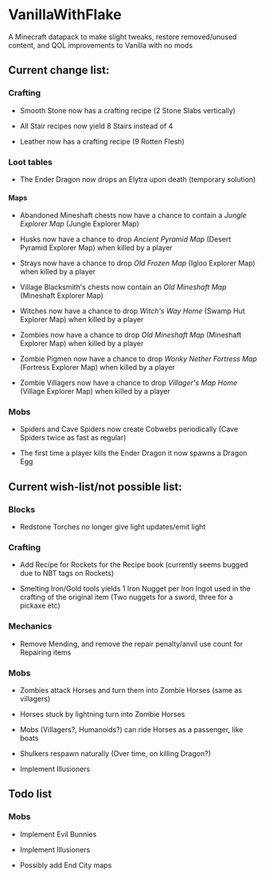# VanillaWithFlake
A Minecraft datapack to make slight tweaks, restore removed/unused content, and QOL improvements to Vanilla with no mods

## Current change list:

### Crafting

- Smooth Stone now has a crafting recipe (2 Stone Slabs vertically)

- All Stair recipes now yield 8 Stairs instead of 4

- Leather now has a crafting recipe (9 Rotten Flesh)

### Loot tables

- The Ender Dragon now drops an Elytra upon death (temporary solution)

#### Maps

- Abandoned Mineshaft chests now have a chance to contain a *Jungle Explorer Map* (Jungle Explorer Map)

- Husks now have a chance to drop *Ancient Pyramid Map* (Desert Pyramid Explorer Map) when killed by a player

- Strays now have a chance to drop *Old Frozen Map* (Igloo Explorer Map) when killed by a player

- Village Blacksmith's chests now contain an *Old Mineshaft Map* (Mineshaft Explorer Map)

- Witches now have a chance to drop *Witch's Way Home* (Swamp Hut Explorer Map) when killed by a player

- Zombies now have a chance to drop *Old Mineshaft Map* (Mineshaft Explorer Map) when killed by a player

- Zombie Pigmen now have a chance to drop *Wonky Nether Fortress Map* (Fortress Explorer Map) when killed by a player

- Zombie Villagers now have a chance to drop *Villager's Map Home* (Village Explorer Map) when killed by a player

### Mobs

- Spiders and Cave Spiders now create Cobwebs periodically (Cave Spiders twice as fast as regular)

- The first time a player kills the Ender Dragon it now spawns a Dragon Egg

## Current wish-list/not possible list:

### Blocks

- Redstone Torches no longer give light updates/emit light

### Crafting

- Add Recipe for Rockets for the Recipe book (currently seems bugged due to NBT tags on Rockets)

- Smelting Iron/Gold tools yields 1 Iron Nugget per Iron Ingot used in the crafting of the original item (Two nuggets for a sword, three for a pickaxe etc)

### Mechanics

- Remove Mending, and remove the repair penalty/anvil use count for Repairing items

### Mobs

- Zombies attack Horses and turn them into Zombie Horses (same as villagers)

- Horses stuck by lightning turn into Zombie Horses
 
- Mobs (Villagers?, Humanoids?) can ride Horses as a passenger, like boats

- Shulkers respawn naturally (Over time, on killing Dragon?)

- Implement Illusioners

## Todo list

### Mobs

- Implement Evil Bunnies

- Implement Illusioners

- Possibly add End City maps